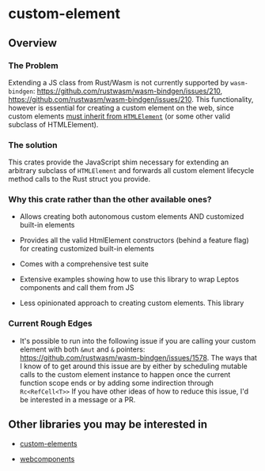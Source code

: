 # custom-element

## Overview

### The Problem

Extending a JS class from Rust/Wasm is not currently supported by `wasm-bindgen`: https://github.com/rustwasm/wasm-bindgen/issues/210, https://github.com/rustwasm/wasm-bindgen/issues/210. This functionality, however is essential for creating a custom element on the web, since custom elements [must inherit from `HTMLElement`](https://developer.mozilla.org/en-US/docs/Web/API/Web_Components/Using_custom_elements#implementing_a_custom_element) (or some other valid subclass of HTMLElement).

### The solution

This crates provide the JavaScript shim necessary for extending an arbitrary subclass of `HTMLElement` and forwards all custom element lifecycle method calls to the Rust struct you provide.

### Why this crate rather than the other available ones?

- Allows creating both autonomous custom elements AND customized built-in elements

- Provides all the valid HtmlElement constructors (behind a feature flag) for creating customized built-in elements

- Comes with a comprehensive test suite

- Extensive examples showing how to use this library to wrap Leptos components and call them from JS

- Less opinionated approach to creating custom elements. This library

### Current Rough Edges

- It's possible to run into the following issue if you are calling your custom element with both `&mut` and `&` pointers: https://github.com/rustwasm/wasm-bindgen/issues/1578. The ways that I know of to get around this issue are by either by scheduling mutable calls to the custom element instance to happen once the current function scope ends or by adding some indirection through `Rc<RefCell<T>>` If you have other ideas of how to reduce this issue, I'd be interested in a message or a PR.

## Other libraries you may be interested in

- [custom-elements](https://github.com/gbj/custom-elements)

- [webcomponents](https://github.com/richardanaya/webcomponent)

